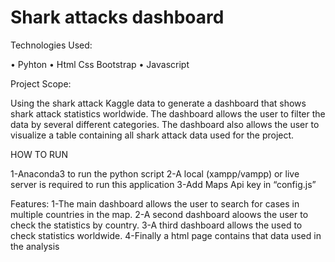 # Shark attacks dashboard
Technologies Used:

•	Pyhton
•	Html Css Bootstrap
•	Javascript

Project Scope:

Using the shark attack Kaggle data to generate a dashboard that shows shark attack statistics worldwide. The dashboard allows the user to filter the data by several different categories. The dashboard also allows the user to visualize a table containing all shark attack data used for the project.

HOW TO RUN

1-Anaconda3 to run the python script
2-A local (xampp/vampp) or live server is required to run this application
3-Add Maps Api key in “config.js”


Features:
1-The main dashboard allows the user to search for cases in multiple countries in the map.
2-A second dashboard aloows the user to check the statistics by country.
3-A third dashboard allows the used to check statistics worldwide.
4-Finally a html page contains that data used in the analysis 




